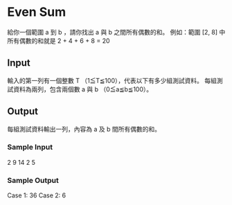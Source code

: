 # **Even Sum**
給你一個範圍 a 到 b ，請你找出 a 與 b 之間所有偶數的和。
例如：範圍 [2, 8] 中所有偶數的和就是 2 + 4 + 6 + 8 = 20 
## Input
輸入的第一列有一個整數 T （1≦T≦100），代表以下有多少組測試資料。
每組測試資料為兩列，包含兩個數 a 與 b （0≦a≦b≦100）。
## Output
每組測試資料輸出一列，內容為 a 及 b 間所有偶數的和。
### Sample Input
2
9 14
2 5
### Sample Output
Case 1: 36
Case 2: 6
